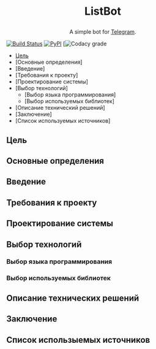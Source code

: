 # <p align="center">ListBot
<p align="center"> A simple bot for <a href="https://telegram.org/">Telegram</a>.
  
[![Build Status](https://travis-ci.org/VladislavBurch/ListBot.svg?branch=master)](https://travis-ci.org/VladislavBurch/ListBot)
[![PyPI](https://img.shields.io/pypi/v/nine.svg)](https://pypi.python.org/pypi/ListBot/)
[![Codacy grade](https://img.shields.io/codacy/grade/e27821fb6289410b8f58338c7e0bc686.svg)

 * [Цель](#цель)
 * [Основные определения]
 * [Введение]
 * [Требования к проекту]
 * [Проектирование системы]
 * [Выбор технологий]
   * [Выбор языка программирования]
   * [Выбор используемых библиотек]
 * [Описание технический решений]
 * [Заключение]
 * [Список используемых источников]

## Цель
## Основные определения
## Введение
## Требования к проекту
## Проектирование системы
## Выбор технологий
### Выбор языка программирования
### Выбор используемых библиотек
## Описание технических решений
## Заключение
## Список использыемых источников
